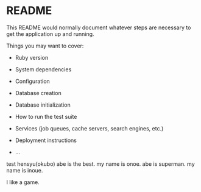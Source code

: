 # README

This README would normally document whatever steps are necessary to get the
application up and running.

Things you may want to cover:

* Ruby version

* System dependencies

* Configuration

* Database creation

* Database initialization

* How to run the test suite

* Services (job queues, cache servers, search engines, etc.)

* Deployment instructions

* ...

test hensyu(okubo)
abe is the best.
my name is onoe.
abe is superman.
my name is inoue.

I like a game.
